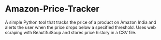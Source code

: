 # Amazon-Price-Tracker
A simple Python tool that tracks the price of a product on Amazon India and alerts the user when the price drops below a specified threshold. Uses web scraping with BeautifulSoup and stores price history in a CSV file.
